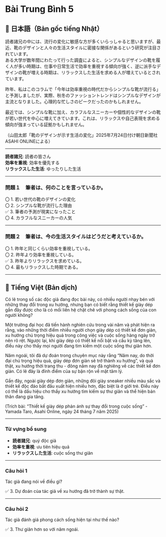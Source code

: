# Bài Trung Bình 5

## 📖 日本語（Bản gốc tiếng Nhật）

読者諸兄の中には、流行の変化に敏感な方が多くいらっしゃると思いますが、最近、靴のデザインと人々の生活スタイルに密接な関係があるという研究が注目されています。  
ある大学が数年間にわたって行った調査によると、シンプルなデザインの靴を履く人が多い時期は、仕事や日常生活で効率を重視する傾向が強く、逆に派手なデザインの靴が増える時期は、リラックスした生活を求める人が増えているとされています。  

昨年、私はこのコラムで「今年は効率重視の時代だからシンプルな靴が流行る」と予測しましたが、実際、秋冬のファッショントレンドはシンプルなデザインが主流となりました。心理的な忙しさのピークだったのかもしれません。  

最近では、シンプルな靴に加え、カラフルなスニーカーや個性的なデザインの靴が若い世代を中心に増えてきています。これは、リラックスや自己表現を求める傾向が強まっている証拠かもしれません。  

（山田太郎「靴のデザインが示す生活の変化」2025年7月24日付け朝日新聞社 ASAHI ONLINEによる）

---

**読者諸兄**: 読者の皆さん  
**効率を重視**: 効率を優先する  
**リラックスした生活**: ゆったりした生活  

---

### 問題１　筆者は、何のことを言っているか。

〇 1. 若い世代の靴のデザインの変化  
〇 2. シンプルな靴が流行した理由  
✅ 3. 筆者の予測が現実になったこと  
〇 4. カラフルなスニーカーの人気  

---

### 問題２　筆者は、今の生活スタイルはどうだと考えているか。

〇 1. 昨年と同じくらい効率を重視している。  
〇 2. 昨年より効率を重視している。  
✅ 3. 昨年よりリラックスを求めている。  
〇 4. 最もリラックスした時期である。  

---

## 📘 Tiếng Việt (Bản dịch)

Có lẽ trong số các độc giả đang đọc bài này, có nhiều người nhạy bén với những thay đổi trong xu hướng, nhưng bạn có biết rằng thiết kế giày dép gần đây được cho là có mối liên hệ chặt chẽ với phong cách sống của con người không?

Một trường đại học đã tiến hành nghiên cứu trong vài năm và phát hiện ra rằng, vào những thời điểm nhiều người chọn giày dép có thiết kế đơn giản, xu hướng chú trọng hiệu quả trong công việc và cuộc sống hàng ngày trở nên rõ rệt. Ngược lại, khi giày dép có thiết kế nổi bật và cầu kỳ tăng lên, điều này cho thấy mọi người đang tìm kiếm một cuộc sống thư giãn hơn.

Năm ngoái, tôi đã dự đoán trong chuyên mục này rằng “Năm nay, do thời đại chú trọng hiệu quả, giày dép đơn giản sẽ trở thành xu hướng”, và quả thật, xu hướng thời trang thu - đông năm nay đã nghiêng về các thiết kế đơn giản. Có lẽ đây là đỉnh điểm của sự bận rộn về mặt tâm lý.

Gần đây, ngoài giày dép đơn giản, những đôi giày sneaker nhiều màu sắc và thiết kế độc đáo bắt đầu xuất hiện nhiều hơn, đặc biệt là ở giới trẻ. Điều này có thể là dấu hiệu cho thấy xu hướng tìm kiếm sự thư giãn và thể hiện bản thân đang gia tăng.

(Trích bài: “Thiết kế giày dép phản ánh sự thay đổi trong cuộc sống” - Yamada Taro, Asahi Online, ngày 24 tháng 7 năm 2025)

---

### Từ vựng bổ sung

- **読者諸兄**: quý độc giả  
- **効率を重視**: ưu tiên hiệu quả  
- **リラックスした生活**: cuộc sống thư giãn  

---

### Câu hỏi 1  
Tác giả đang nói về điều gì?

✅ 3. Dự đoán của tác giả về xu hướng đã trở thành sự thật.

---

### Câu hỏi 2  
Tác giả đánh giá phong cách sống hiện tại như thế nào?

✅ 3. Thư giãn hơn so với năm ngoái.